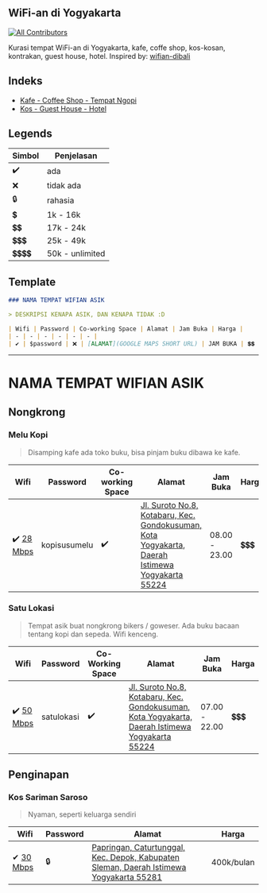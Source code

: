 ## WiFi-an di Yogyakarta
[![All Contributors](https://img.shields.io/badge/all_contributors-1-orange.svg?style=flat-square)](#contributors)

Kurasi tempat WiFi-an di Yogyakarta, kafe, coffe shop, kos-kosan, kontrakan, guest house, hotel. 
Inspired by: [wifian-dibali](https://github.com/wayanjimmy/wifian-dibali)

## Indeks

- [Kafe - Coffee Shop - Tempat Ngopi](#nongkrong)
- [Kos - Guest House - Hotel](#penginapan)

## Legends
| Simbol | Penjelasan |
| - | - |
| ✔️ | ada |
| ❌ | tidak ada |
| 🔒 | rahasia |
|💲| 1k - 16k |
|💲💲| 17k - 24k |
|💲💲💲| 25k - 49k |
|💲💲💲💲| 50k - unlimited |
## Template

```markdown
### NAMA TEMPAT WIFIAN ASIK

> DESKRIPSI KENAPA ASIK, DAN KENAPA TIDAK :D

| Wifi | Password | Co-working Space | Alamat | Jam Buka | Harga |
| - | - | - | - | - | - |
| ✔️ | $password | ❌ | [ALAMAT](GOOGLE MAPS SHORT URL) | JAM BUKA | 💲💲 |
```
---
# NAMA TEMPAT WIFIAN ASIK
## Nongkrong
### Melu Kopi
> Disamping kafe ada toko buku, bisa pinjam buku dibawa ke kafe.

| Wifi | Password | Co-working Space | Alamat | Jam Buka | Harga |
| - | - | - | - | - | - |
| ✔️ [28 Mbps](https://www.speedtest.net/my-result/a/8400138375) | kopisusumelu | ✔️ | [Jl. Suroto No.8, Kotabaru, Kec. Gondokusuman, Kota Yogyakarta, Daerah Istimewa Yogyakarta 55224](https://goo.gl/maps/GRate7znYY7U2mwM6) | 08.00 - 23.00 | 💲💲💲 |
### Satu Lokasi
> Tempat asik buat nongkrong bikers / goweser. Ada buku bacaan tentang kopi dan sepeda. Wifi kenceng.

| Wifi | Password | Co-Working Space | Alamat | Jam Buka | Harga |
| - | - | - | - | - | - |
| ✔️ [50 Mbps](https://www.speedtest.net/my-result/a/8410053619) | satulokasi | ✔️ | [Jl. Suroto No.8, Kotabaru, Kec. Gondokusuman, Kota Yogyakarta, Daerah Istimewa Yogyakarta 55224](https://goo.gl/maps/GRate7znYY7U2mwM6) | 07.00 - 22.00 | 💲💲💲|
## Penginapan
### Kos Sariman Saroso
> Nyaman, seperti keluarga sendiri

| Wifi | Password | Alamat | Harga |
| - | - | - | - |
| ✔ [30 Mbps](https://www.speedtest.net/my-result/a/8263112922) | 🔒 | [Papringan, Caturtunggal, Kec. Depok, Kabupaten Sleman, Daerah Istimewa Yogyakarta 55281](https://goo.gl/maps/d7MWBZFahAKjiyQb7) | 400k/bulan |